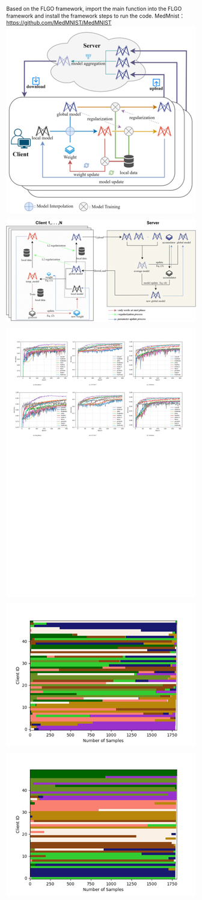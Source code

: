 Based on the FLGO framework, import the main function into the FLGO framework and install the framework steps to run the code.
MedMnist：https://github.com/MedMNIST/MedMNIST
![](Readme.assets/CoGAP框架图1.svg)


![](Readme.assets/CoGAP框架图2.svg)

![](Readme.assets/Res.svg)

![](Readme.assets/res-17183508190744.png)

![](Readme.assets/res-17183508854808.png)
